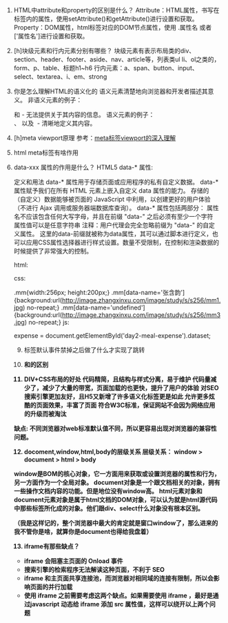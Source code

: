 1. HTML中attribute和property的区别是什么？
Attribute：HTML属性，书写在标签内的属性，使用setAttribute()和getAttribute()进行设置和获取。
Property：DOM属性，html标签对应的DOM节点属性，使用 .属性名 或者 ['属性名']进行设置和获取。

2. [h]块级元素和行内元素分别有哪些？
块级元素有表示布局类的div、section、header、footer、aside、nav、article等，列表类ul li、ol之类的，form、p、table、标题h1~h6 
行内元素：a、span、button、input、select、textarea、i、em、strong

3. 你是怎么理解HTML的语义化的
语义元素清楚地向浏览器和开发者描述其意义。
非语义元素的例子：<div> 和 <span> - 无法提供关于其内容的信息。
语义元素的例子：<form>、<table> 以及 <img> - 清晰地定义其内容。

4. [h]meta viewport原理
参考：[meta标签viewport的深入理解](https://www.cnblogs.com/gaogch/p/10628613.html)

5. html meta标签有啥作用

6. data-xxx 属性的作用是什么？
HTML5 data-* 属性:

定义和用法
data-* 属性用于存储页面或应用程序的私有自定义数据。
data-* 属性赋予我们在所有 HTML 元素上嵌入自定义 data 属性的能力。
存储的（自定义）数据能够被页面的 JavaScript 中利用，以创建更好的用户体验（不进行 Ajax 调用或服务器端数据库查询）。
data-* 属性包括两部分：
属性名不应该包含任何大写字母，并且在前缀 "data-" 之后必须有至少一个字符
属性值可以是任意字符串
注释：用户代理会完全忽略前缀为 "data-" 的自定义属性。 这里的data-前缀就被称为data属性，其可以通过脚本进行定义，也可以应用CSS属性选择器进行样式设置。数量不受限制，在控制和渲染数据的时候提供了非常强大的控制。

html:

<div class="mm" data-name="张含韵"></div>
<div class="mm" data-name="undefined"></div>
css:

.mm{width:256px; height:200px;}
.mm[data-name='张含韵']{background:url(http://image.zhangxinxu.com/image/study/s/s256/mm1.jpg) no-repeat;}
.mm[data-name='undefined']{background:url(http://image.zhangxinxu.com/image/study/s/s256/mm3.jpg) no-repeat;}
js:

expense = document.getElementById('day2-meal-expense').dataset;


9. <a>标签默认事件禁掉之后做了什么才实现了跳转

10. <b>和<strong>的区别

11. DIV+CSS布局的好处
代码精简，且结构与样式分离，易于维护
代码量减少了，减少了大量的带宽，页面加载的也更快，提升了用户的体验
对SEO搜索引擎更加友好，且H5又新增了许多语义化标签更是如此
允许更多炫酷的页面效果，丰富了页面
符合W3C标准，保证网站不会因为网络应用的升级而被淘汰

缺点:
不同浏览器对web标准默认值不同，所以更容易出现对浏览器的兼容性问题。

12. docoment,window,html,body的层级关系
层级关系：
window > document > html > body

window是BOM的核心对象，它一方面用来获取或设置浏览器的属性和行为，另一方面作为一个全局对象。
document对象是一个跟文档相关的对象，拥有一些操作文档内容的功能。但是地位没有window高。
html元素对象和document元素对象是属于html文档的DOM对象，可以认为就是html源代码中那些标签所化成的对象。他们跟div、select什么对象没有根本区别。

（我是这样记的，整个浏览器中最大的肯定就是窗口window了，那么进来的我不管你是啥，就算你是document也得给我盘着）

13. iframe有那些缺点？

- iframe 会阻塞主页面的 Onload 事件
- 搜索引擎的检索程序无法解读这种页面，不利于 SEO
- iframe 和主页面共享连接池，而浏览器对相同域的连接有限制，所以会影响页面的并行加载
- 使用 iframe 之前需要考虑这两个缺点。如果需要使用 iframe ，最好是通过javascript 动态给 iframe 添加 src 属性值，这样可以绕开以上两个问题
